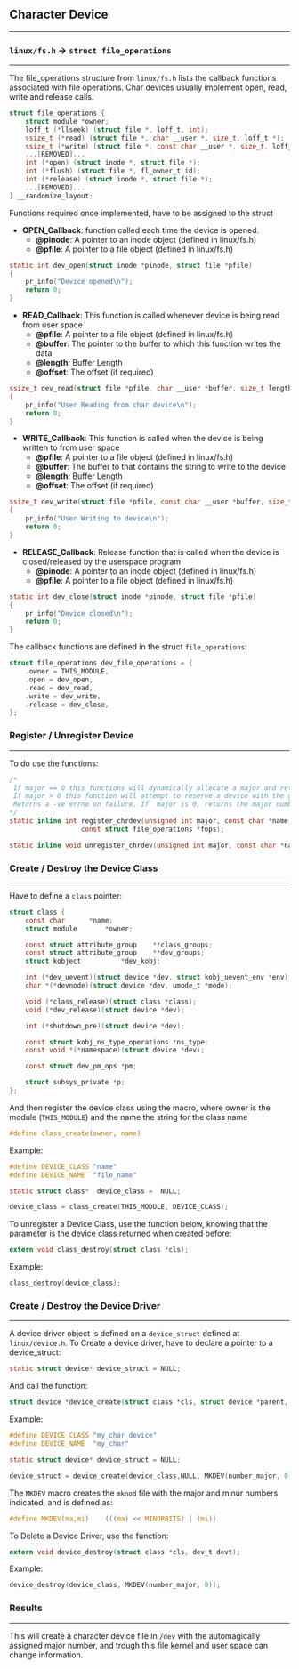 ## Character Device
---


### `linux/fs.h` -> `struct file_operations`
--- 
The file_operations structure from `linux/fs.h` lists the callback functions associated with file operations. Char devices usually implement open, read, write and release calls.
```c
struct file_operations {
	struct module *owner;
	loff_t (*llseek) (struct file *, loff_t, int);
	ssize_t (*read) (struct file *, char __user *, size_t, loff_t *);
	ssize_t (*write) (struct file *, const char __user *, size_t, loff_t *);
	...[REMOVED]...
	int (*open) (struct inode *, struct file *);
	int (*flush) (struct file *, fl_owner_t id);
	int (*release) (struct inode *, struct file *);
	...[REMOVED]...
} __randomize_layout;
```
Functions required once implemented, have to be assigned to the struct


- **OPEN_Callback**: function called each time the device is opened. 
  - **@pinode**: A pointer to an inode object (defined in linux/fs.h)
  - **@pfile**: A pointer to a file object (defined in linux/fs.h)
```c
static int dev_open(struct inode *pinode, struct file *pfile) 
{
    pr_info("Device opened\n");
    return 0;
}
```
- **READ_Callback**: This function is called whenever device is being read from user space
  - **@pfile**: A pointer to a file object (defined in linux/fs.h)
  - **@buffer**: The pointer to the buffer to which this function writes the data
  - **@length**: Buffer Length
  - **@offset**: The offset (if required)

```c
ssize_t dev_read(struct file *pfile, char __user *buffer, size_t length, loff_t *offset) 
{
    pr_info("User Reading from char device\n");
    return 0;
}
```
- **WRITE_Callback**: This function is called when the device is being written to from user space
  - **@pfile**: A pointer to a file object (defined in linux/fs.h)
  - **@buffer**: The buffer to that contains the string to write to the device
  - **@length**: Buffer Length
  - **@offset**: The offset (if required)
```c 
ssize_t dev_write(struct file *pfile, const char __user *buffer, size_t length, loff_t *offset) 
{
    pr_info("User Writing to device\n");
    return 0;
}
```
- **RELEASE_Callback**: Release function that is called when the device is closed/released by the userspace program
  - **@pinode**: A pointer to an inode object (defined in linux/fs.h)
  - **@pfile**: A pointer to a file object (defined in linux/fs.h)
```c 
static int dev_close(struct inode *pinode, struct file *pfile)
{
    pr_info("Device closed\n");
    return 0;
}
```
The callback functions are defined in the struct `file_operations`:
```c 
struct file_operations dev_file_operations = { 
    .owner = THIS_MODULE,
    .open = dev_open,
    .read = dev_read,
    .write = dev_write,
    .release = dev_close,
};
```

### Register / Unregister Device
---
To do use the functions:
```c
/*
 If major == 0 this functions will dynamically allocate a major and return its number.
 If major > 0 this function will attempt to reserve a device with the given major number and will return zero on success.
 Returns a -ve errno on failure. If  major is 0, returns the major number if no error
*/
static inline int register_chrdev(unsigned int major, const char *name,
				  const struct file_operations *fops);

static inline void unregister_chrdev(unsigned int major, const char *name);
```

### Create / Destroy the Device Class
---
Have to define a `class` pointer:
```c
struct class {
	const char		*name;
	struct module		*owner;

	const struct attribute_group	**class_groups;
	const struct attribute_group	**dev_groups;
	struct kobject			*dev_kobj;

	int (*dev_uevent)(struct device *dev, struct kobj_uevent_env *env);
	char *(*devnode)(struct device *dev, umode_t *mode);

	void (*class_release)(struct class *class);
	void (*dev_release)(struct device *dev);

	int (*shutdown_pre)(struct device *dev);

	const struct kobj_ns_type_operations *ns_type;
	const void *(*namespace)(struct device *dev);

	const struct dev_pm_ops *pm;

	struct subsys_private *p;
};
```
And then register the device class using the macro, where owner is the module (`THIS_MODULE`) and the name the string for the class name
```c 
#define class_create(owner, name)	
```
Example:
```c 
#define DEVICE_CLASS "name"
#define DEVICE_NAME  "file_name"

static struct class*  device_class =  NULL;

device_class = class_create(THIS_MODULE, DEVICE_CLASS);   
```
To unregister a Device Class, use the function below, knowing that the parameter is the device class returned when created before:
```c 
extern void class_destroy(struct class *cls);
```
Example:
```c
class_destroy(device_class); 
```
### Create / Destroy the Device Driver
---
A device driver object is defined on a `device_struct` defined at `linux/device.h`.
To Create a device driver, have to declare a pointer to a device_struct:
```c
static struct device* device_struct = NULL; 
```
And call the function:
```c
struct device *device_create(struct class *cls, struct device *parent, dev_t devt, void *drvdata, const char *fmt, ...);
```
Example:
```c 
#define DEVICE_CLASS "my_char_device"
#define DEVICE_NAME  "my_char"

static struct device* device_struct = NULL;  

device_struct = device_create(device_class,NULL, MKDEV(number_major, 0), NULL, DEVICE_NAME);  
```
The `MKDEV` macro creates the `mknod` file with the major and minur numbers indicated, and is defined as:
```c
#define MKDEV(ma,mi)	(((ma) << MINORBITS) | (mi))
```
To Delete a Device Driver, use the function:
```c 
extern void device_destroy(struct class *cls, dev_t devt);
```
Example:
```c 
device_destroy(device_class, MKDEV(number_major, 0));
```

### Results
---
This will create a character device file in `/dev` with the automagically assigned major number, and trough this file kernel and user space can change information.


